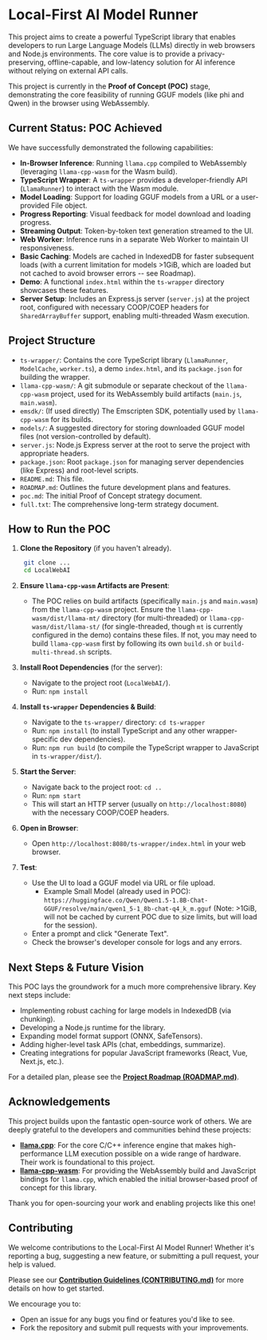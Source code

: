 # Local-First AI Model Runner

This project aims to create a powerful TypeScript library that enables developers to run Large Language Models (LLMs) directly in web browsers and Node.js environments. The core value is to provide a privacy-preserving, offline-capable, and low-latency solution for AI inference without relying on external API calls.

This project is currently in the **Proof of Concept (POC)** stage, demonstrating the core feasibility of running GGUF models (like phi and Qwen) in the browser using WebAssembly.

## Current Status: POC Achieved

We have successfully demonstrated the following capabilities:

*   **In-Browser Inference**: Running `llama.cpp` compiled to WebAssembly (leveraging `llama-cpp-wasm` for the Wasm build).
*   **TypeScript Wrapper**: A `ts-wrapper` provides a developer-friendly API (`LlamaRunner`) to interact with the Wasm module.
*   **Model Loading**: Support for loading GGUF models from a URL or a user-provided File object.
*   **Progress Reporting**: Visual feedback for model download and loading progress.
*   **Streaming Output**: Token-by-token text generation streamed to the UI.
*   **Web Worker**: Inference runs in a separate Web Worker to maintain UI responsiveness.
*   **Basic Caching**: Models are cached in IndexedDB for faster subsequent loads (with a current limitation for models >1GiB, which are loaded but not cached to avoid browser errors -- see Roadmap).
*   **Demo**: A functional `index.html` within the `ts-wrapper` directory showcases these features.
*   **Server Setup**: Includes an Express.js server (`server.js`) at the project root, configured with necessary COOP/COEP headers for `SharedArrayBuffer` support, enabling multi-threaded Wasm execution.

## Project Structure

*   `ts-wrapper/`: Contains the core TypeScript library (`LlamaRunner`, `ModelCache`, `worker.ts`), a demo `index.html`, and its `package.json` for building the wrapper.
*   `llama-cpp-wasm/`: A git submodule or separate checkout of the `llama-cpp-wasm` project, used for its WebAssembly build artifacts (`main.js`, `main.wasm`).
*   `emsdk/`: (If used directly) The Emscripten SDK, potentially used by `llama-cpp-wasm` for its builds.
*   `models/`: A suggested directory for storing downloaded GGUF model files (not version-controlled by default).
*   `server.js`: Node.js Express server at the root to serve the project with appropriate headers.
*   `package.json`: Root `package.json` for managing server dependencies (like Express) and root-level scripts.
*   `README.md`: This file.
*   `ROADMAP.md`: Outlines the future development plans and features.
*   `poc.md`: The initial Proof of Concept strategy document.
*   `full.txt`: The comprehensive long-term strategy document.

## How to Run the POC

1.  **Clone the Repository** (if you haven't already).
    ```bash
     git clone ...
     cd LocalWebAI
    ```

2.  **Ensure `llama-cpp-wasm` Artifacts are Present**:
    *   The POC relies on build artifacts (specifically `main.js` and `main.wasm`) from the `llama-cpp-wasm` project. Ensure the `llama-cpp-wasm/dist/llama-mt/` directory (for multi-threaded) or `llama-cpp-wasm/dist/llama-st/` (for single-threaded, though `mt` is currently configured in the demo) contains these files. If not, you may need to build `llama-cpp-wasm` first by following its own `build.sh` or `build-multi-thread.sh` scripts.

3.  **Install Root Dependencies** (for the server):
    *   Navigate to the project root (`LocalWebAI/`).
    *   Run: `npm install`

4.  **Install `ts-wrapper` Dependencies & Build**: 
    *   Navigate to the `ts-wrapper/` directory: `cd ts-wrapper`
    *   Run: `npm install` (to install TypeScript and any other wrapper-specific dev dependencies).
    *   Run: `npm run build` (to compile the TypeScript wrapper to JavaScript in `ts-wrapper/dist/`).

5.  **Start the Server**:
    *   Navigate back to the project root: `cd ..`
    *   Run: `npm start`
    *   This will start an HTTP server (usually on `http://localhost:8080`) with the necessary COOP/COEP headers.

6.  **Open in Browser**:
    *   Open `http://localhost:8080/ts-wrapper/index.html` in your web browser.

7.  **Test**: 
    *   Use the UI to load a GGUF model via URL or file upload.
        *   Example Small Model (already used in POC): `https://huggingface.co/Qwen/Qwen1.5-1.8B-Chat-GGUF/resolve/main/qwen1_5-1_8b-chat-q4_k_m.gguf` (Note: >1GiB, will not be cached by current POC due to size limits, but will load for the session).
    *   Enter a prompt and click "Generate Text".
    *   Check the browser's developer console for logs and any errors.

## Next Steps & Future Vision

This POC lays the groundwork for a much more comprehensive library. Key next steps include:

*   Implementing robust caching for large models in IndexedDB (via chunking).
*   Developing a Node.js runtime for the library.
*   Expanding model format support (ONNX, SafeTensors).
*   Adding higher-level task APIs (chat, embeddings, summarize).
*   Creating integrations for popular JavaScript frameworks (React, Vue, Next.js, etc.).

For a detailed plan, please see the [**Project Roadmap (ROADMAP.md)**](./ROADMAP.md).

## Acknowledgements

This project builds upon the fantastic open-source work of others. We are deeply grateful to the developers and communities behind these projects:

*   **[llama.cpp](https://github.com/ggml-org/llama.cpp)**: For the core C/C++ inference engine that makes high-performance LLM execution possible on a wide range of hardware. Their work is foundational to this project.
*   **[llama-cpp-wasm](https://github.com/tangledgroup/llama-cpp-wasm)**: For providing the WebAssembly build and JavaScript bindings for `llama.cpp`, which enabled the initial browser-based proof of concept for this library.

Thank you for open-sourcing your work and enabling projects like this one!

## Contributing

We welcome contributions to the Local-First AI Model Runner! Whether it's reporting a bug, suggesting a new feature, or submitting a pull request, your help is valued.

Please see our [**Contribution Guidelines (CONTRIBUTING.md)**](./CONTRIBUTING.md) for more details on how to get started.

We encourage you to:
*   Open an issue for any bugs you find or features you'd like to see.
*   Fork the repository and submit pull requests with your improvements.
